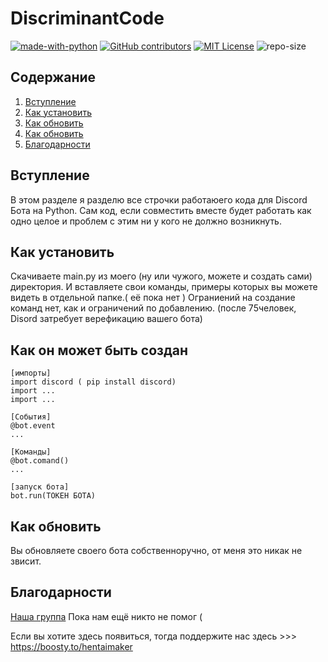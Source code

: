 # DiscriminantCode
[![made-with-python](https://img.shields.io/badge/Made%20with-Python-1f425f.svg)](https://www.python.org/) [![GitHub contributors](https://img.shields.io/badge/contributors-1-yellow)](https://github.com/abova29/discriminant/graphs/contributors/) [![MIT License](https://img.shields.io/badge/License-MIT%20License-brightgreen)](https://opensource.org/licenses/MIT) ![repo-size](https://img.shields.io/badge/repo%20size-9%2C42%20%D0%9C%D0%91-blue)

## Содержание
1. [Вступление](https://github.com/abova29/discriminant#Встуление)
2. [Как установить](https://github.com/abova29/discriminant#Как-установить)
3. [Как обновить](https://github.com/abova29/discriminant#Как-обновить)
4. [Как обновить](https://github.com/abova29/discriminant#Как-обновить)
5. [Благодарности](https://github.com/abova29/discriminant#Благодарности)


## Вступление

В этом разделе я разделю все строчки работаюего кода для Discord Бота на Python.
Сам код, если совместить вместе будет работать как одно целое и проблем с этим ни у кого не должно возникнуть.


## Как установить

Скачиваете main.py из моего (ну или чужого, можете и создать сами) директория.
И вставляете свои команды, примеры которых вы можете  видеть в отдельной папке.( её пока нет )
Ограниений на создание команд нет, как и ограничений по добавлению. 
(после 75человек, Disord затребует верефикацию вашего бота)

## Как он может быть создан

```
[импорты]
import discord ( pip install discord)
import ...
import ...

[События]
@bot.event
...

[Команды]
@bot.comand()
...

[запуск бота]
bot.run(ТОКЕН БОТА)
```
## Как обновить
Вы обновляете своего бота собственноручно, от меня это никак не звисит.

## Благодарности
[Наша группа](https://vk.com/club208855754)
Пока нам ещё никто не помог (

Если вы хотите здесь появиться,  тогда поддержите нас здесь >>> https://boosty.to/hentaimaker

